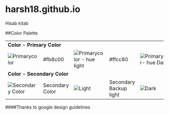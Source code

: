 harsh18.github.io
=================
Hisab kitab


##Color Palette
<table>
	<tr>
		<td colspan="6"><b>Color - Primary Color<b/></td>
	</tr>
	<tr>
		<td vertical-align="middle"><img src="http://i61.tinypic.com/2h73zn6.jpg" alt="Primarycolor"/></td>
		<td>#fb8c00</td>
		<td vertical-align="middle"><img src="http://i58.tinypic.com/etz11j.jpg" alt="Primarycolor - hue light"/></td>
		<td>#ffcc80</td>
		<td vertical-align="middle"><img src="http://i61.tinypic.com/2lt5zf4.jpg" alt="Primarycolor- hue Dark"/></td>
		<td>#ef6c00</td>
	</tr>
	<tr>
		<td colspan="6"><b>Color - Secondary Color<b/></td>
	</tr>
	<tr>
		<td vertical-align="middle"><img src="http://i59.tinypic.com/2d7egib.jpg" alt="Secondary Color"/></td>
		<td>Secondary Color</td>
		<td vertical-align="middle"><img src="http://i57.tinypic.com/2u72eio.jpg" alt="Light"/></td>
		<td>Secondary Backup light</td>
		<td vertical-align="middle"><img src="http://i62.tinypic.com/35k61ck.jpg" alt="Dark"/></td>
		<td>Secondary Backup Dark</td>
	</tr>
</table>

####Thanks to google design guidelines
